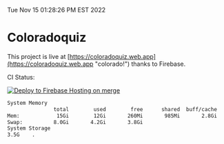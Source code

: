 Tue Nov 15 01:28:26 PM EST 2022

# Coloradoquiz


This project is live at [https://coloradoquiz.web.app](https://coloradoquiz.web.app "colorado!") thanks to Firebase.

CI Status: 

[![Deploy to Firebase Hosting on merge](https://github.com/teamkushal/coloradoquiz/actions/workflows/firebase-hosting-merge.yml/badge.svg)](https://github.com/teamkushal/coloradoquiz/actions/workflows/firebase-hosting-merge.yml)

```bash
System Memory
               total        used        free      shared  buff/cache   available
Mem:            15Gi        12Gi       260Mi       985Mi       2.8Gi       1.7Gi
Swap:          8.0Gi       4.2Gi       3.8Gi
System Storage
3.5G	.
```
